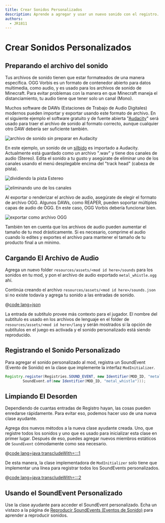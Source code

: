 ```yaml
---
title: Crear Sonidos Personalizados
description: Aprende a agregar y usar un nuevo sonido con el registro.
authors:
  - JR1811
---
```


# Crear Sonidos Personalizados

## Preparando el archivo del sonido

Tus archivos de sonido tienen que estar formateados de una manera específica. OGG Vorbis es un formato de contenedor abierto para datos multimedia, como audio, y es usado para los archivos de sonido de Minecraft. Para evitar problemas con la manera en que Minecraft maneja el distanciamiento, tu audio tiene que tener solo un canal (Mono).

Muchos software de DAWs (Estaciones de Trabajo de Audio Digitales) modernos pueden importar y exportar usando este formato de archivo. En el siguiente ejemplo el software gratuito y de fuente abierta "[Audacity](https://www.audacityteam.org/)" será usado para traer el archivo de sonido al formato correcto, aunque cualquier otro DAW debería ser suficiente también.

![archivo de sonido sin preparar en Audacity](/assets/develop/sounds/custom_sounds_0.png)

En este ejemplo, un sonido de un [silbido](https://freesound.org/people/strongbot/sounds/568995/) es importado a Audacity. Actualmente está guardado como un archivo ".wav" y tiene dos canales de audio (Stereo). Edita el sonido a tu gusto y asegúrate de eliminar uno de los canales usando el menú desplegable encima del "track head" (cabeza de pista).

![dividiendo la pista Estereo](/assets/develop/sounds/custom_sounds_1.png)

![eliminando uno de los canales](/assets/develop/sounds/custom_sounds_2.png)

Al exportar o renderizar el archivo de audio, asegúrate de elegir el formato de archivo OGG. Algunos DAWs, como REAPER, pueden soportar múltiples capas de audio de OGG. En este caso, OGG Vorbis debería funcionar bien.

![exportar como archivo OGG](/assets/develop/sounds/custom_sounds_3.png)

También ten en cuenta que los archivos de audio pueden aumentar el tamaño de tu mod drásticamente. Si es necesario, comprime el audio cuando lo edites y exportes el archivo para mantener el tamaño de tu producto final a un mínimo.

## Cargando El Archivo de Audio

Agrega un nuevo folder `resources/assets/<mod id here>/sounds` para los sonidos en tu mod, y pon el archivo de audio exportado `metal_whistle.ogg` ahí.

Continúa creando el archivo `resources/assets/<mod id here>/sounds.json` si no existe todavía y agrega tu sonido a las entradas de sonido.

@[code lang=json](@/reference/latest/src/main/resources/assets/fabric-docs-reference/sounds.json)

La entrada de subtítulo provee más contexto para el jugador. El nombre del subtítulo es usado en los archivos de lenguaje en el folder de `resources/assets/<mod id here>/lang` y serán mostrados si la opción de subtítulos en el juego es activada y el sonido personalizado está siendo reproducido.

## Registrando el Sonido Personalizado

Para agregar el sonido personalizado al mod, registra un SoundEvent (Evento de Sonido) en la clase que implemente la interfaz `ModInitializer`.

```java
Registry.register(Registries.SOUND_EVENT, new Identifier(MOD_ID, "metal_whistle"),
        SoundEvent.of(new Identifier(MOD_ID, "metal_whistle")));
```

## Limpiando El Desorden

Dependiendo de cuantas entradas de Registro hayan, las cosas pueden enredarse rápidamente. Para evitar eso, podemos hacer uso de una nueva clase ayudante.

Agrega dos nuevos métodos a la nueva clase ayudante creada. Uno, que registre todos los sonidos y uno que es usado para inicializar esta clase en primer lugar. Después de eso, puedes agregar nuevos miembros estáticos de `SoundEvent` cómodamente como sea necesario.

@[code lang=java transcludeWith=:::1](@/reference/latest/src/main/java/com/example/docs/sound/CustomSounds.java)

De esta manera, la clase implementadora de `ModInitializer` solo tiene que implementar una línea para registrar todos los SoundEvents personalizados.

@[code lang=java transcludeWith=:::2](@/reference/latest/src/main/java/com/example/docs/sound/FabricDocsReferenceSounds.java)

## Usando el SoundEvent Personalizado

Use la clase ayudante para acceder el SoundEvent personalizado. Echa un vistazo a la página de [Reproducir SoundEvents (Eventos de Sonido)](/develop/sounds/using-sounds) para aprender a reproducir sonidos.
